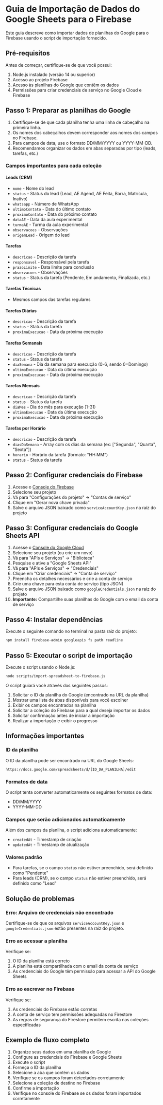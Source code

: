 # Guia de Importação de Dados do Google Sheets para o Firebase

Este guia descreve como importar dados de planilhas do Google para o Firebase usando o script de importação fornecido.

## Pré-requisitos

Antes de começar, certifique-se de que você possui:

1. Node.js instalado (versão 14 ou superior)
2. Acesso ao projeto Firebase
3. Acesso às planilhas do Google que contêm os dados
4. Permissões para criar credenciais de serviço no Google Cloud e Firebase

## Passo 1: Preparar as planilhas do Google

1. Certifique-se de que cada planilha tenha uma linha de cabeçalho na primeira linha.
2. Os nomes dos cabeçalhos devem corresponder aos nomes dos campos no Firebase.
3. Para campos de data, use o formato DD/MM/YYYY ou YYYY-MM-DD.
4. Recomendamos organizar os dados em abas separadas por tipo (leads, tarefas, etc.)

### Campos importantes para cada coleção

#### Leads (CRM)
- `nome` - Nome do lead
- `status` - Status do lead (Lead, AE Agend, AE Feita, Barra, Matrícula, Inativo)
- `whatsapp` - Número de WhatsApp
- `ultimoContato` - Data do último contato
- `proximoContato` - Data do próximo contato
- `dataAE` - Data da aula experimental
- `turmaAE` - Turma da aula experimental
- `observacoes` - Observações
- `origemLead` - Origem do lead

#### Tarefas
- `descricao` - Descrição da tarefa
- `responsavel` - Responsável pela tarefa
- `prazoLimite` - Data limite para conclusão
- `observacoes` - Observações
- `status` - Status da tarefa (Pendente, Em andamento, Finalizada, etc.)

#### Tarefas Técnicas
- Mesmos campos das tarefas regulares

#### Tarefas Diárias
- `descricao` - Descrição da tarefa
- `status` - Status da tarefa
- `proximaExecucao` - Data da próxima execução

#### Tarefas Semanais
- `descricao` - Descrição da tarefa
- `status` - Status da tarefa
- `diaSemana` - Dia da semana para execução (0-6, sendo 0=Domingo)
- `ultimaExecucao` - Data da última execução
- `proximaExecucao` - Data da próxima execução

#### Tarefas Mensais
- `descricao` - Descrição da tarefa
- `status` - Status da tarefa
- `diaMes` - Dia do mês para execução (1-31)
- `ultimaExecucao` - Data da última execução
- `proximaExecucao` - Data da próxima execução

#### Tarefas por Horário
- `descricao` - Descrição da tarefa
- `diasDaSemana` - Array com os dias da semana (ex: ["Segunda", "Quarta", "Sexta"])
- `horario` - Horário da tarefa (formato: "HH:MM")
- `status` - Status da tarefa

## Passo 2: Configurar credenciais do Firebase

1. Acesse o [Console do Firebase](https://console.firebase.google.com/)
2. Selecione seu projeto
3. Vá para "Configurações do projeto" -> "Contas de serviço"
4. Clique em "Gerar nova chave privada"
5. Salve o arquivo JSON baixado como `serviceAccountKey.json` na raiz do projeto

## Passo 3: Configurar credenciais do Google Sheets API

1. Acesse o [Console do Google Cloud](https://console.cloud.google.com/)
2. Selecione seu projeto (ou crie um novo)
3. Vá para "APIs e Serviços" -> "Biblioteca"
4. Pesquise e ative a "Google Sheets API"
5. Vá para "APIs e Serviços" -> "Credenciais"
6. Clique em "Criar credenciais" -> "Conta de serviço"
7. Preencha os detalhes necessários e crie a conta de serviço
8. Crie uma chave para esta conta de serviço (tipo JSON)
9. Salve o arquivo JSON baixado como `googleCredentials.json` na raiz do projeto
10. **Importante:** Compartilhe suas planilhas do Google com o email da conta de serviço

## Passo 4: Instalar dependências

Execute o seguinte comando no terminal na pasta raiz do projeto:

```bash
npm install firebase-admin googleapis fs path readline
```

## Passo 5: Executar o script de importação

Execute o script usando o Node.js:

```bash
node scripts/import-spreadsheet-to-firebase.js
```

O script guiará você através dos seguintes passos:

1. Solicitar o ID da planilha do Google (encontrado na URL da planilha)
2. Mostrar uma lista de abas disponíveis para você escolher
3. Exibir os campos encontrados na planilha
4. Solicitar a coleção do Firebase para a qual deseja importar os dados
5. Solicitar confirmação antes de iniciar a importação
6. Realizar a importação e exibir o progresso

## Informações importantes

### ID da planilha

O ID da planilha pode ser encontrado na URL do Google Sheets:
```
https://docs.google.com/spreadsheets/d/[ID_DA_PLANILHA]/edit
```

### Formatos de data

O script tenta converter automaticamente os seguintes formatos de data:
- DD/MM/YYYY
- YYYY-MM-DD

### Campos que serão adicionados automaticamente

Além dos campos da planilha, o script adiciona automaticamente:
- `createdAt` - Timestamp de criação
- `updatedAt` - Timestamp de atualização

### Valores padrão

- Para tarefas, se o campo `status` não estiver preenchido, será definido como "Pendente"
- Para leads (CRM), se o campo `status` não estiver preenchido, será definido como "Lead"

## Solução de problemas

### Erro: Arquivo de credenciais não encontrado

Certifique-se de que os arquivos `serviceAccountKey.json` e `googleCredentials.json` estão presentes na raiz do projeto.

### Erro ao acessar a planilha

Verifique se:
1. O ID da planilha está correto
2. A planilha está compartilhada com o email da conta de serviço
3. As credenciais do Google têm permissão para acessar a API do Google Sheets

### Erro ao escrever no Firebase

Verifique se:
1. As credenciais do Firebase estão corretas
2. A conta de serviço tem permissões adequadas no Firestore
3. As regras de segurança do Firestore permitem escrita nas coleções especificadas

## Exemplo de fluxo completo

1. Organize seus dados em uma planilha do Google
2. Configure as credenciais do Firebase e Google Sheets
3. Execute o script
4. Forneça o ID da planilha
5. Selecione a aba que contém os dados
6. Verifique se os campos foram detectados corretamente
7. Selecione a coleção de destino no Firebase
8. Confirme a importação
9. Verifique no console do Firebase se os dados foram importados corretamente 